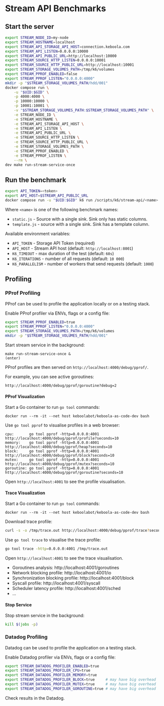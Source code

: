 # Stream API Benchmarks

## Start the server

```sh
export STREAM_NODE_ID=my-node
export STREAM_HOSTNAME=localhost
export STREAM_API_STORAGE_API_HOST=connection.keboola.com
export STREAM_API_LISTEN=0.0.0.0:10000
export STREAM_API_PUBLIC_URL=http://localhost:10000
export STREAM_SOURCE_HTTP_LISTEN=0.0.0.0:10001
export STREAM_SOURCE_HTTP_PUBLIC_URL=http://localhost:10001
export STREAM_STORAGE_VOLUMES_PATH=/tmp/k6/volumes
export STREAM_PPROF_ENABLED=false
export STREAM_PPROF_LISTEN="0.0.0.0:4000"
mkdir -p "$STREAM_STORAGE_VOLUMES_PATH/hdd/001"
docker compose run \
    -u "$UID:$GID" \
    -p 4000:4000 \
    -p 10000:10000 \
    -p 10001:10001 \
    -v "$STREAM_STORAGE_VOLUMES_PATH:$STREAM_STORAGE_VOLUMES_PATH" \
    -e STREAM_NODE_ID \
    -e STREAM_HOSTNAME \
    -e STREAM_API_STORAGE_API_HOST \
    -e STREAM_API_LISTEN \
    -e STREAM_API_PUBLIC_URL \
    -e STREAM_SOURCE_HTTP_LISTEN \
    -e STREAM_SOURCE_HTTP_PUBLIC_URL \
    -e STREAM_STORAGE_VOLUMES_PATH \
    -e STREAM_PPROF_ENABLED \
    -e STREAM_PPROF_LISTEN \
    --rm \
dev make run-stream-service-once
```

## Run the benchmark

```sh
export API_TOKEN=<token>
export API_HOST=$STREAM_API_PUBLIC_URL
docker compose run -u "$UID:$GID" k6 run /scripts/k6/stream-api/<name>
```

Where `<name>` is one of the following benchmark names:
- `static.js` - Source with a single sink. Sink only has static columns.
- `template.js` - source with a single sink. Sink has a template column.

Available environment variables:

- `API_TOKEN` - Storage API Token (required)
- `API_HOST` - Stream API host (default: `http://localhost:8001`)
- `K6_TIMEOUT` - max duration of the test (default: `60s`)
- `K6_ITERATIONS` - number of all requests (default: `10 000`)
- `K6_PARALLELISM` - number of workers that send requests (default: `1000`)

## Profiling

### PProf Profiling

PProf can be used to profile the application locally or on a testing stack.

Enable PProf profiler via ENVs, flags or a config file:
```sh
export STREAM_PPROF_ENABLED=true
export STREAM_PPROF_LISTEN="0.0.0.0:4000"
export STREAM_STORAGE_VOLUMES_PATH=/tmp/k6/volumes
mkdir -p "$STREAM_STORAGE_VOLUMES_PATH/hdd/001"
```

Start stream service in the background:
```
make run-stream-service-once &
(enter)
```

PProf profiles are then served on `http://localhost:4000/debug/pprof/`.

For example, you can see active goroutines:
```
http://localhost:4000/debug/pprof/goroutine?debug=2
```

#### PProf Visualization

Start a Go container to run `go tool` commands:
```
docker run --rm -it --net host keboolabot/keboola-as-code-dev bash
```

Use `go tool pprof` to visualise profiles in a web browser:
```
cpu:       go tool pprof -http=0.0.0.0:4001 http://localhost:4000/debug/pprof/profile?seconds=10
memory:    go tool pprof -http=0.0.0.0:4001 http://localhost:4000/debug/pprof/heap?seconds=10
block:     go tool pprof -http=0.0.0.0:4001 http://localhost:4000/debug/pprof/block?seconds=10
mutex:     go tool pprof -http=0.0.0.0:4001 http://localhost:4000/debug/pprof/mutex?seconds=10
goroutine: go tool pprof -http=0.0.0.0:4001 http://localhost:4000/debug/pprof/goroutine?seconds=10
```

Open `http://localhost:4001` to see the profile visualisation.

#### Trace Visualization

Start a Go container to run `go tool` commands:
```
docker run --rm -it --net host keboolabot/keboola-as-code-dev bash
```

Download trace profile:
```sh
curl -s -o /tmp/trace.out http://localhost:4000/debug/pprof/trace?seconds=10
```

Use `go tool trace` to visualise the trace profile:
```sh
go tool trace -http=0.0.0.0:4001 /tmp/trace.out
```

Open `http://localhost:4001` to see the trace visualisation.
- Goroutines analysis: http://localhost:4001/goroutines
- Network blocking profile: http://localhost:4001/io
- Synchronization blocking profile: http://localhost:4001/block
- Syscall profile: http://localhost:4001/syscall
- Scheduler latency profile: http://localhost:4001/sched
- ...

#### Stop Service

Stop stream service in the background:
```sh
kill $(jobs -p)
```


### Datadog Profiling

Datadog can be used to profile the application on a testing stack.

Enable Datadog profiler via ENVs, flags or a config file:
```sh
export STREAM_DATADOG_PROFILER_ENABLED=true
export STREAM_DATADOG_PROFILER_CPU=true
export STREAM_DATADOG_PROFILER_MEMORY=true
export STREAM_DATADOG_PROFILER_BLOCK=true     # may have big overhead
export STREAM_DATADOG_PROFILER_MUTEX=true     # may have big overhead
export STREAM_DATADOG_PROFILER_GOROUTINE=true # may have big overhead
```

Check results in the Datadog.
